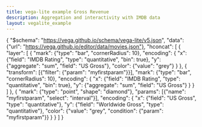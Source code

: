 ```yaml
---
title: vega-lite example Gross Revenue
description: Aggregation and interactivity with IMDB data
layout: vegalite_example
---
```


{
  "$schema": "https://vega.github.io/schema/vega-lite/v5.json",
  "data": {"url": "https://vega.github.io/editor/data/movies.json"},
  "hconcat": [
    {
      "layer": [
        {
          "mark": {"type": "bar", "cornerRadius": 10},
          "encoding": {
            "x": {"field": "IMDB Rating", "type": "quantitative", "bin": true},
            "y": {"aggregate": "sum", "field": "US Gross"},
            "color": {"value": "grey"}
          }
        },
        {
          "transform": [{"filter": {"param": "myfirstparam"}}],
          "mark": {"type": "bar", "cornerRadius": 10},
          "encoding": {
            "x": {"field": "IMDB Rating", "type": "quantitative", "bin": true},
            "y": {"aggregate": "sum", "field": "US Gross"}
          }
        }
      ]
    },
    {
      "mark": {"type": "point", "shape": "diamond"},
      "params": [{"name": "myfirstparam", "select": "interval"}],
      "encoding": {
        "x": {"field": "US Gross", "type": "quantitative"},
        "y": {"field": "Worldwide Gross", "type": "quantitative"},
        "color": {"value": "grey", "condition": {"param": "myfirstparam"}}
      }
    }
  ]
}

